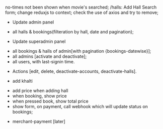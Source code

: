 no-times not been shown when movie's searched;
/halls: Add Hall Search form;
change reduxjs to context;
check the use of axios and try to remove;


* Update admin panel
- all halls & bookings(filteration by hall, date and pagination);

* Update superadmin panel
- all bookings & halls of admin[with pagination {bookings-datewise}];
- all admins [activate and deactivate];
- all users, with last-signin time.

* Actions [edit, delete, deactivate-accounts, deactivate-halls].

* add khalti
- add price when adding hall
- when booking, show price
- when pressed book, show total price
- show form, on payment, call webhook which will update status on bookings;

* merchant-payment [later]